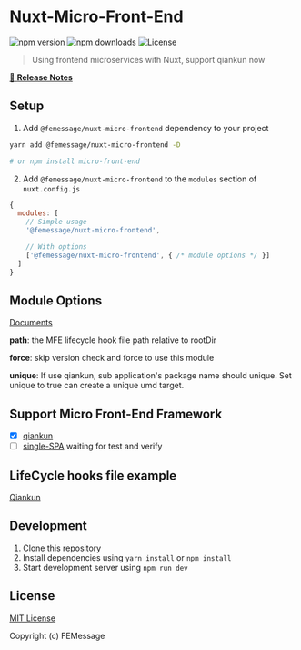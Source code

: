 # Nuxt-Micro-Front-End

[![npm version][npm-version-src]][npm-version-href]
[![npm downloads][npm-downloads-src]][npm-downloads-href]
[![License][license-src]][license-href]

> Using frontend microservices with Nuxt, support qiankun now

[📖 **Release Notes**](./CHANGELOG.md)

## Setup

1. Add `@femessage/nuxt-micro-frontend` dependency to your project

```bash
yarn add @femessage/nuxt-micro-frontend -D 

# or npm install micro-front-end
```

2. Add `@femessage/nuxt-micro-frontend` to the `modules` section of `nuxt.config.js`

```js
{
  modules: [
    // Simple usage
    '@femessage/nuxt-micro-frontend',

    // With options
    ['@femessage/nuxt-micro-frontend', { /* module options */ }]
  ]
}
```

## Module Options

[Documents](https://github.com/lianghx-319/micro-nuxt/blob/master/lib/module.js)

**path**: the MFE lifecycle hook file path relative to rootDir

**force**: skip version check and force to use this module

**unique**: If use qiankun, sub application's package name should unique. Set unique to true can create a unique umd target.

## Support Micro Front-End Framework
- [x] [qiankun](https://github.com/umijs/qiankun)
- [ ] [single-SPA](https://github.com/single-spa/single-spa) waiting for test and verify

## LifeCycle hooks file example
[Qiankun](https://github.com/lianghx-319/micro-nuxt/blob/master/example/mfe.js)

## Development

1. Clone this repository
2. Install dependencies using `yarn install` or `npm install`
3. Start development server using `npm run dev`

## License

[MIT License](./LICENSE)

Copyright (c) FEMessage

<!-- Badges -->
[npm-version-src]: https://img.shields.io/npm/v/@femessage/nuxt-micro-frontend/latest.svg?style=flat-square
[npm-version-href]: https://npmjs.com/package/@femessage/nuxt-micro-frontend

[npm-downloads-src]: https://img.shields.io/npm/dt/@femessage/nuxt-micro-frontend.svg?style=flat-square
[npm-downloads-href]: https://npmjs.com/package/@femessage/nuxt-micro-frontend

[license-src]: https://img.shields.io/npm/l/@femessage/nuxt-micro-frontend.svg?style=flat-square
[license-href]: https://npmjs.com/package/m@femessage/nuxt-micro-frontend

